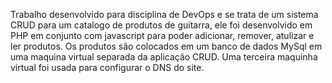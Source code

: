 Trabalho desenvolvido para disciplina de DevOps e se trata de um sistema CRUD para um catalogo de produtos de guitarra, ele foi desenvolvido em PHP em conjunto com javascript para poder adicionar, remover, atulizar e ler produtos.
Os produtos são colocados em um banco de dados MySql em uma maquina virtual separada da aplicação CRUD.
Uma terceira maquinha virtual foi usada para configurar o DNS do site.
